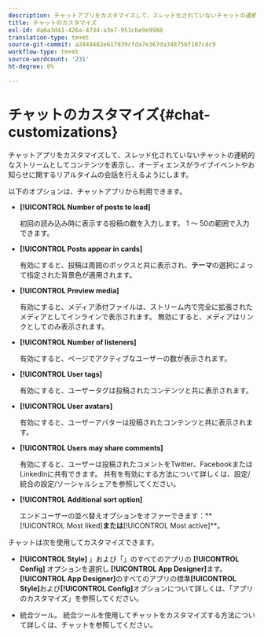 ```yaml
---
description: チャットアプリをカスタマイズして、スレッド化されていないチャットの連続的なストリームとしてコンテンツを表示し、オーディエンスがライブイベントやお知らせに関するリアルタイムの会話を行えるようにします。
title: チャットのカスタマイズ
exl-id: da6a3d41-426a-4734-a3e7-951cbe9e9988
translation-type: tm+mt
source-git-commit: a2449482e617939cfda7e367da34875bf187c4c9
workflow-type: tm+mt
source-wordcount: '231'
ht-degree: 0%

---
```


# チャットのカスタマイズ{#chat-customizations}

チャットアプリをカスタマイズして、スレッド化されていないチャットの連続的なストリームとしてコンテンツを表示し、オーディエンスがライブイベントやお知らせに関するリアルタイムの会話を行えるようにします。



以下のオプションは、チャットアプリから利用できます。

* **[!UICONTROL Number of posts to load]**

   初回の読み込み時に表示する投稿の数を入力します。 1 ～ 50の範囲で入力できます。

* **[!UICONTROL Posts appear in cards]**

   有効にすると、投稿は周囲のボックスと共に表示され、**テーマ**&#x200B;の選択によって指定された背景色が適用されます。

* **[!UICONTROL Preview media]**

   有効にすると、メディア添付ファイルは、ストリーム内で完全に拡張されたメディアとしてインラインで表示されます。 無効にすると、メディアはリンクとしてのみ表示されます。

* **[!UICONTROL Number of listeners]**

   有効にすると、ページでアクティブなユーザーの数が表示されます。

* **[!UICONTROL User tags]**

   有効にすると、ユーザータグは投稿されたコンテンツと共に表示されます。

* **[!UICONTROL User avatars]**

   有効にすると、ユーザーアバターは投稿されたコンテンツと共に表示されます。

* **[!UICONTROL Users may share comments]**

   有効にすると、ユーザーは投稿されたコメントをTwitter、FacebookまたはLinkedInに共有できます。 共有を有効にする方法について詳しくは、設定/統合の設定/ソーシャルシェアを参照してください。

* **[!UICONTROL Additional sort option]**

   エンドユーザーの並べ替えオプションをオファーできます：** [!UICONTROL Most liked]**または&#x200B;**[!UICONTROL Most active]**。

チャットは次を使用してカスタマイズできます。

* **[!UICONTROL Style]** 」および「」のすべてのアプリの **[!UICONTROL Config]** オプションを選択し **[!UICONTROL App Designer]**&#x200B;ます。**[!UICONTROL App Designer]**&#x200B;のすべてのアプリの標準&#x200B;**[!UICONTROL Style]**&#x200B;および&#x200B;**[!UICONTROL Config]**&#x200B;オプションについて詳しくは、「アプリのカスタマイズ」を参照してください。

* 統合ツール。 統合ツールを使用してチャットをカスタマイズする方法について詳しくは、チャットを参照してください。

